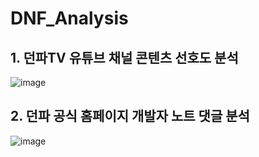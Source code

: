 # DNF_Analysis
## 1. 던파TV 유튜브 채널 콘텐츠 선호도 분석
![image](https://user-images.githubusercontent.com/51338268/165590173-12cb467b-299b-4e63-ade5-ebaca9bae7dd.png)
## 2. 던파 공식 홈페이지 개발자 노트 댓글 분석
![image](https://user-images.githubusercontent.com/51338268/165590334-c55ec6ef-155d-4253-b716-6c5025812cf9.png)